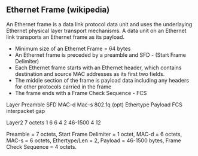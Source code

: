 ## Ethernet Frame (wikipedia)

An Ethernet frame is a data link protocol data unit and uses the underlaying Ethernet physical layer transport mechanisms. A data unit on an Ethernet link transports an Ethernet frame as its payload.

* Minimum size of an Ethernet Frame = 64 bytes
* An Ethernet frame is preceded by a preamble and SFD - (Start Frame Delimiter)
* Each Ethernet frame starts with an Ethernet header, which contains destination and source MAC addresses as its first two fields. 
* The middle section of the frame is payload data including any headers for other protocols carried in the frame
* The frame ends with a Frame Check Sequence - FCS


Layer 	Preamble    SFD    MAC-d    Mac-s    802.1q (opt)    Ethertype    Payload    FCS    interpacket gap        

Layer2  7 octets	1	   6        6        4               2			  46-1500    4      12


Preamble = 7 octets, Start Frame Delimiter = 1 octet, MAC-d = 6 octets, MAC-s = 6 octets, Ethertype/Len = 2, Payload = 46-1500 bytes, Frame Check Sequence =  4 octets.

